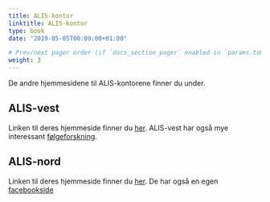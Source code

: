 ```yaml
---
title: ALIS-kontor
linktitle: ALIS-kontor
type: book
date: "2019-05-05T00:00:00+01:00"

# Prev/next pager order (if `docs_section_pager` enabled in `params.toml`)
weight: 3
---
```


De andre hjemmesidene til ALIS-kontorene finner du under.

## ALIS-vest

Linken til deres hjemmeside finner du [her](https://www.bergen.kommune.no/hvaskjer/tema/alis-vest).
ALIS-vest har også mye interessant [følgeforskning](https://www.bergen.kommune.no/hvaskjer/tema/alis-vest/folgeforskning/folgeforskning-alis-vest).

## ALIS-nord

Linken til deres hjemmeside finner du [her](https://www.alis-nord.no/?lang=no_NO). De har også en egen [facebookside](https://www.facebook.com/ALISNord/?view_public_for=107949851038117)